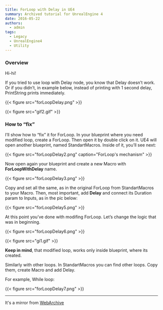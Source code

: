 ```yaml
---
title: ForLoop with Delay in UE4
summary: Archived tutorial for UnrealEngine 4
date: 2016-05-22
authors:
  - admin
tags:
  - Legacy
  - UnrealEngine4
  - Utility
---
```


### Overview 
Hi-hi!

If you tried to use loop with Delay node, you know that Delay doesn’t work.
Or if you didn’t, in example below, instead of printing with 1 second delay, PrintString prints immediately.

{{< figure src="forLoopDelay.png" >}}

{{< figure src="gif2.gif" >}}

### How to “fix”

I’ll show how to “fix” it for ForLoop.
In your blueprint where you need modified loop, create a ForLoop.
Then open it by double click on it. UE4 will open another blueprint, named StandartMacros.
Inside of it, you’ll see next:

{{< figure src="forLoopDelay2.png" caption="ForLoop's mechanism" >}}

Now open again your blueprint and create a new Macro with **ForLoopWithDelay** name.

{{< figure src="forLoopDelay3.png" >}}

Copy and set all the same, as in the original ForLoop from StandartMacros to your Macro. Then, most important, add **Delay** and connect its Duration param to Inputs, as in the pic below:

{{< figure src="forLoopDelay5.png" >}}

At this point you’ve done with modifing ForLoop. Let’s change the logic that was in beginning.

{{< figure src="forLoopDelay6.png" >}}

{{< figure src="gi1.gif" >}}

**Keep in mind**, that modified loop, works only inside blueprint, where its created.

Similarly with other loops. In StandartMacros you can find other loops. Copy them, create Macro and add Delay.

For example, While loop:

{{< figure src="forLoopDelay7.png" >}}

---
It's a mirror from [WebArchive](https://web.archive.org/web/20190402122855/http://iryos-workshop.com/en/forloop-withdelay-ue4/)